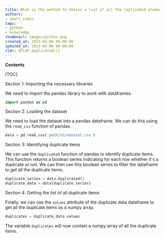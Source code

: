 ```yaml
---
title: What is the method to obtain a list of all the replicated elements using pandas in python?
authors:
- smart_coder
tags:
- python
- knowledge
thumbnail: images/python.png
created_at: 2023-03-06 00:00:00
updated_at: 2023-03-06 00:00:00
tldr: df[df.duplicated()]
---
```


**Contents**

[TOC]

Section 1: Importing the necessary libraries

We need to import the pandas library to work with dataframes.

```python
import pandas as pd
```

Section 2: Loading the dataset

We need to load the dataset into a pandas dataframe. We can do this using the `read_csv` function of pandas.

```python
data = pd.read_csv('path/to/dataset.csv')
```

Section 3: Identifying duplicate items

We can use the `duplicated` function of pandas to identify duplicate items. This function returns a boolean series indicating for each row whether it's a duplicate or not. We can then use this boolean series to filter the dataframe to get all the duplicate items.

```python
duplicate_series = data.duplicated()
duplicate_data = data[duplicate_series]
```

Section 4: Getting the list of all duplicate items

Finally, we can use the `values` attribute of the duplicate data dataframe to get all the duplicate items as a numpy array.

```python
duplicates = duplicate_data.values
``` 

The variable `duplicates` will now contain a numpy array of all the duplicate items.
